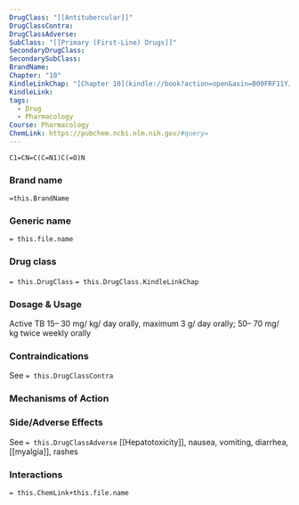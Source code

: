 ```yaml
---
DrugClass: "[[Antitubercular]]"
DrugClassContra: 
DrugClassAdverse: 
SubClass: "[[Primary (First-Line) Drugs]]"
SecondaryDrugClass: 
SecondarySubClass: 
BrandName: 
Chapter: "10"
KindleLinkChap: "[Chapter 10](kindle://book?action=open&asin=B09FRF11YJ&location=5128)"
KindleLink: 
tags:
  - Drug
  - Pharmacology
Course: Pharmacology
ChemLink: https://pubchem.ncbi.nlm.nih.gov/#query=
---
```

```smiles
C1=CN=C(C=N1)C(=O)N
```

### Brand name
`=this.BrandName`
### Generic name
`= this.file.name`

### Drug class 
`= this.DrugClass`
	`= this.DrugClass.KindleLinkChap`

### Dosage & Usage
Active TB
15– 30 mg/ kg/ day orally, maximum 3 g/ day orally; 50– 70 mg/ kg twice weekly orally
### Contraindications
See `= this.DrugClassContra`

### Mechanisms of Action

### Side/Adverse Effects
See `= this.DrugClassAdverse`
[[Hepatotoxicity]], nausea, vomiting, diarrhea, [[myalgia]], rashes
### Interactions
  
`= this.ChemLink+this.file.name`
